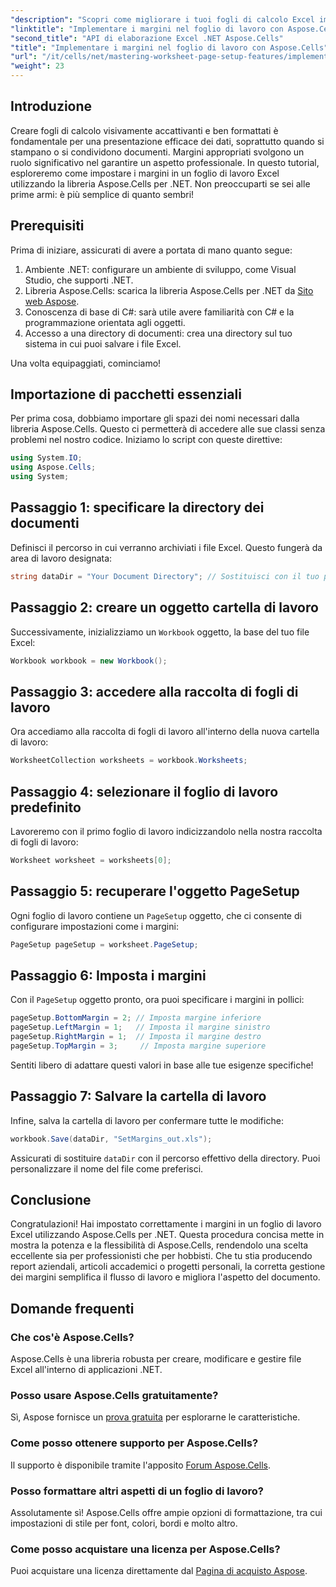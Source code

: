 ```yaml
---
"description": "Scopri come migliorare i tuoi fogli di calcolo Excel impostando i margini con la libreria Aspose.Cells per .NET. Questo tutorial passo passo semplifica il processo, conferendo alla presentazione dei tuoi dati un aspetto professionale e curato."
"linktitle": "Implementare i margini nel foglio di lavoro con Aspose.Cells"
"second_title": "API di elaborazione Excel .NET Aspose.Cells"
"title": "Implementare i margini nel foglio di lavoro con Aspose.Cells"
"url": "/it/cells/net/mastering-worksheet-page-setup-features/implement-margins-in-worksheet/"
"weight": 23
---
```


## Introduzione

Creare fogli di calcolo visivamente accattivanti e ben formattati è fondamentale per una presentazione efficace dei dati, soprattutto quando si stampano o si condividono documenti. Margini appropriati svolgono un ruolo significativo nel garantire un aspetto professionale. In questo tutorial, esploreremo come impostare i margini in un foglio di lavoro Excel utilizzando la libreria Aspose.Cells per .NET. Non preoccuparti se sei alle prime armi: è più semplice di quanto sembri!

## Prerequisiti

Prima di iniziare, assicurati di avere a portata di mano quanto segue:

1. Ambiente .NET: configurare un ambiente di sviluppo, come Visual Studio, che supporti .NET.
2. Libreria Aspose.Cells: scarica la libreria Aspose.Cells per .NET da [Sito web Aspose](https://releases.aspose.com/cells/net/).
3. Conoscenza di base di C#: sarà utile avere familiarità con C# e la programmazione orientata agli oggetti.
4. Accesso a una directory di documenti: crea una directory sul tuo sistema in cui puoi salvare i file Excel.

Una volta equipaggiati, cominciamo!

## Importazione di pacchetti essenziali

Per prima cosa, dobbiamo importare gli spazi dei nomi necessari dalla libreria Aspose.Cells. Questo ci permetterà di accedere alle sue classi senza problemi nel nostro codice. Iniziamo lo script con queste direttive:

```csharp
using System.IO;
using Aspose.Cells;
using System;
```

## Passaggio 1: specificare la directory dei documenti

Definisci il percorso in cui verranno archiviati i file Excel. Questo fungerà da area di lavoro designata:

```csharp
string dataDir = "Your Document Directory"; // Sostituisci con il tuo percorso effettivo
```

## Passaggio 2: creare un oggetto cartella di lavoro

Successivamente, inizializziamo un `Workbook` oggetto, la base del tuo file Excel:

```csharp
Workbook workbook = new Workbook();
```

## Passaggio 3: accedere alla raccolta di fogli di lavoro

Ora accediamo alla raccolta di fogli di lavoro all'interno della nuova cartella di lavoro:

```csharp
WorksheetCollection worksheets = workbook.Worksheets;
```

## Passaggio 4: selezionare il foglio di lavoro predefinito

Lavoreremo con il primo foglio di lavoro indicizzandolo nella nostra raccolta di fogli di lavoro:

```csharp
Worksheet worksheet = worksheets[0];
```

## Passaggio 5: recuperare l'oggetto PageSetup

Ogni foglio di lavoro contiene un `PageSetup` oggetto, che ci consente di configurare impostazioni come i margini:

```csharp
PageSetup pageSetup = worksheet.PageSetup;
```

## Passaggio 6: Imposta i margini

Con il `PageSetup` oggetto pronto, ora puoi specificare i margini in pollici:

```csharp
pageSetup.BottomMargin = 2; // Imposta margine inferiore
pageSetup.LeftMargin = 1;   // Imposta il margine sinistro
pageSetup.RightMargin = 1;  // Imposta il margine destro
pageSetup.TopMargin = 3;     // Imposta margine superiore
```

Sentiti libero di adattare questi valori in base alle tue esigenze specifiche!

## Passaggio 7: Salvare la cartella di lavoro

Infine, salva la cartella di lavoro per confermare tutte le modifiche:

```csharp
workbook.Save(dataDir, "SetMargins_out.xls");
```

Assicurati di sostituire `dataDir` con il percorso effettivo della directory. Puoi personalizzare il nome del file come preferisci.

## Conclusione

Congratulazioni! Hai impostato correttamente i margini in un foglio di lavoro Excel utilizzando Aspose.Cells per .NET. Questa procedura concisa mette in mostra la potenza e la flessibilità di Aspose.Cells, rendendolo una scelta eccellente sia per professionisti che per hobbisti. Che tu stia producendo report aziendali, articoli accademici o progetti personali, la corretta gestione dei margini semplifica il flusso di lavoro e migliora l'aspetto del documento.

## Domande frequenti

### Che cos'è Aspose.Cells?  
Aspose.Cells è una libreria robusta per creare, modificare e gestire file Excel all'interno di applicazioni .NET.

### Posso usare Aspose.Cells gratuitamente?  
Sì, Aspose fornisce un [prova gratuita](https://releases.aspose.com/) per esplorarne le caratteristiche.

### Come posso ottenere supporto per Aspose.Cells?  
Il supporto è disponibile tramite l'apposito [Forum Aspose.Cells](https://forum.aspose.com/c/cells/9).

### Posso formattare altri aspetti di un foglio di lavoro?  
Assolutamente sì! Aspose.Cells offre ampie opzioni di formattazione, tra cui impostazioni di stile per font, colori, bordi e molto altro.

### Come posso acquistare una licenza per Aspose.Cells?  
Puoi acquistare una licenza direttamente dal [Pagina di acquisto Aspose](https://purchase.aspose.com/buy).